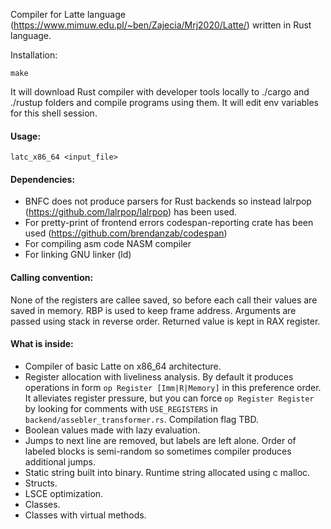 Compiler for Latte language (https://www.mimuw.edu.pl/~ben/Zajecia/Mrj2020/Latte/)
written in Rust language.

Installation:
```
make
```
It will download Rust compiler with developer tools locally to ./cargo and ./rustup folders and 
compile programs using them. It will edit env variables for this shell session.

#### Usage:
```
latc_x86_64 <input_file>
```

#### Dependencies:

- BNFC does not produce parsers for Rust backends so instead lalrpop (https://github.com/lalrpop/lalrpop) has been used.
- For pretty-print of frontend errors codespan-reporting crate has been used (https://github.com/brendanzab/codespan)
- For compiling asm code NASM compiler
- For linking GNU linker (ld)

#### Calling convention:

None of the registers are callee saved, so before each call their values are saved in memory. RBP is used to keep frame address.
Arguments are passed using stack in reverse order.
Returned value is kept in RAX register.

#### What is inside:
- Compiler of basic Latte on x86_64 architecture.
- Register allocation with liveliness analysis. By default it produces operations in form `op Register [Imm|R|Memory]` in this preference order. It alleviates register pressure,
but you can force `op Register Register` by looking for comments with `USE_REGISTERS` in `backend/assebler_transformer.rs`. Compilation flag TBD. 
- Boolean values made with lazy evaluation.
- Jumps to next line are removed, but labels are left alone. Order of labeled blocks is semi-random so sometimes compiler produces additional jumps.
- Static string built into binary. Runtime string allocated using c malloc.
- Structs.
- LSCE optimization.
- Classes.
- Classes with virtual methods.